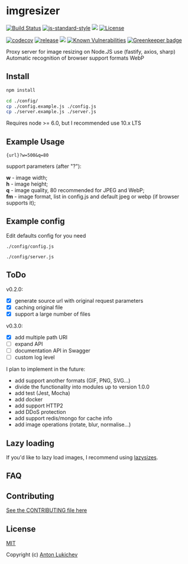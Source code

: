 # imgresizer
[![Build Status](https://img.shields.io/travis/AntonLukichev/imgresizer/master.svg?style=flat-square)](https://travis-ci.org/AntonLukichev/imgresizer)
[![js-standard-style](https://img.shields.io/badge/code%20style-standard-brightgreen.svg?style=flat-square)](http://standardjs.com/)
![](https://img.shields.io/node/v/fastify/latest.svg?style=flat-square)
[![License](https://img.shields.io/npm/l/fastify.svg?style=flat-square)](LICENSE)

[![codecov](https://codecov.io/gh/AntonLukichev/imgresizer/branch/master/graph/badge.svg?style=flat-square)](https://codecov.io/gh/AntonLukichev/imgresizer)
[![release](https://img.shields.io/github/release/AntonLukichev/imgresizer.svg?style=flat-square)](https://github.com/AntonLukichev/imgresizer/releases)
![](https://img.shields.io/github/downloads/AntonLukichev/imgresizer/total.svg?style=flat-square)
[![Known Vulnerabilities](https://snyk.io/test/github/AntonLukichev/imgresizer/badge.svg?targetFile=package.json&style=flat-square)](https://snyk.io/test/github/AntonLukichev/imgresizer?targetFile=package.json)
[![Greenkeeper badge](https://badges.greenkeeper.io/AntonLukichev/imgresizer.svg?style=flat-square)](https://greenkeeper.io/)

Proxy server for image resizing on Node.JS use (fastify, axios, sharp)
Automatic recognition of browser support formats WebP

## Install
```bash
npm install

cd ./config/
cp ./config.example.js ./config.js
cp ./server.example.js ./server.js
```
Requires node >= 6.0, but I recommended use 10.x LTS

## Example Usage

```
{url}?w=500&q=80
```
support parameters (after "?"):

**w** - image width;<br>
**h** - image height;<br>
**q** - image quality, 80 recommended for JPEG and WebP;<br>
**fm** - image format, list in config.js and default jpeg or webp (if browser supports it);<br>

## Example config
Edit defaults config for you need  
```
./config/config.js

./config/server.js

```

## ToDo

v0.2.0:

- [x] generate source url with original request parameters
- [x] caching original file
- [x] support a large number of files

v0.3.0:
- [x] add multiple path URI
- [ ] expand API
- [ ] documentation API in Swagger
- [ ] custom log level

I plan to implement in the future:
* add support another formats (GIF, PNG, SVG...)
* divide the functionality into modules up to version 1.0.0
* add test (Jest, Mocha)
* add docker
* add support HTTP2
* add DDoS protection
* add support redis/mongo for cache info
* add image operations (rotate, blur, normalise...)

## Lazy loading
If you'd like to lazy load images, I recommend using [lazysizes](https://github.com/aFarkas/lazysizes).

## FAQ

## Contributing
[See the CONTRIBUTING file here](CONTRIBUTING.md)

## License
[MIT](LICENSE) 

Copyright (c) [Anton Lukichev](https://github.com/AntonLukichev)
